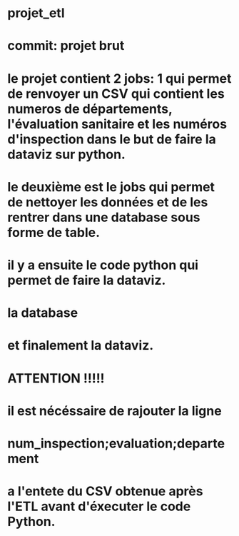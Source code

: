 # projet_etl

# commit: projet brut
# le projet contient 2 jobs: 1 qui permet de renvoyer un CSV qui contient les numeros de départements, l'évaluation sanitaire et les numéros d'inspection dans le but de faire la dataviz sur python.
# le deuxième est le jobs qui permet de nettoyer les données et de les rentrer dans une database sous forme de table.
# il y a ensuite le code python qui permet de faire la dataviz.
# la database
# et finalement la dataviz.

# ATTENTION !!!!!
# il est nécéssaire de rajouter la ligne 
# num_inspection;evaluation;departement
# a l'entete du CSV obtenue après l'ETL avant d'éxecuter le code Python.

